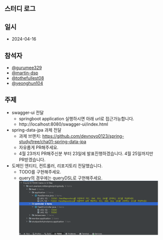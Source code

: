## 스터디 로그

## 일시
- 2024-04-16

## 참석자
- [@gurumee329](https://github.com/gurumee329)
- [@martin-dsp](https://github.com/martin-dsp)
- [@tothefullest08](https://github.com/tothefullest08)
- [@yeonghun104](https://github.com/yeonghun104)

## 주제
- swagger-ui 전달
  - springboot application 실행하시면 아래 url로 접근가능합니다.
  - http://localhost:8080/swagger-ui/index.html
- spring-data-jpa 과제 전달
  - 과제 브랜치: https://github.com/devnoyo0123/spring-study/tree/cha01-spring-data-jpa
  - 자유롭게 PR해주세요.
  - 4월 23까지 PR해주신분 부터 23일에 발표진행하겠습니다. 4월 25일까지만 PR받겠습니다.
- 도메인 엔티티, 컨트롤러, 리포지토리 전달했습니다.
  - TODO를 구현해주세요. 
  - query의 경우에는 queryDSL로 구현해주세요.
![img.png](todo.png)
